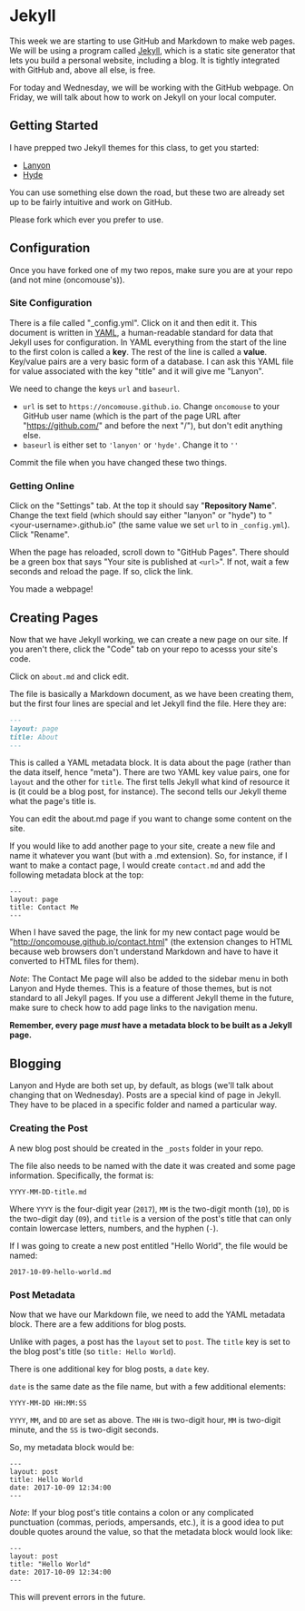 # Jekyll

This week we are starting to use GitHub and Markdown to make web pages. We will be using a program called [Jekyll](http://jekyllrb.com/), which is a static site generator that lets you build a personal website, including a blog. It is tightly integrated with GitHub and, above all else, is free.

For today and Wednesday, we will be working with the GitHub webpage. On Friday, we will talk about how to work on Jekyll on your local computer.

## Getting Started

I have prepped two Jekyll themes for this class, to get you started:

* [Lanyon](https://github.com/oncomouse/lanyon)
* [Hyde](https://github.com/oncomouse/hyde)

You can use something else down the road, but these two are already set up to be fairly intuitive and work on GitHub.

Please fork which ever you prefer to use.

## Configuration

Once you have forked one of my two repos, make sure you are at your repo (and not mine (oncomouse's)).

### Site Configuration

There is a file called "_config.yml". Click on it and then edit it. This document is written in [YAML](http://lzone.de/cheat-sheet/YAML), a human-readable standard for data that Jekyll uses for configuration. In YAML everything from the start of the line to the first colon is called a **key**. The rest of the line is called a **value**. Key/value pairs are a very basic form of a database. I can ask this YAML file for value associated with the key "title" and it will give me "Lanyon".

We need to change the keys `url` and `baseurl`.

* `url` is set to `https://oncomouse.github.io`. Change `oncomouse` to your GitHub user name (which is the part of the page URL after "https://github.com/" and before the next "/"), but don't edit anything else.
* `baseurl` is either set to `'lanyon'` or `'hyde'`. Change it to `''`

Commit the file when you have changed these two things.

### Getting Online

Click on the "Settings" tab. At the top it should say "**Repository Name**". Change the text field (which should say either "lanyon" or "hyde") to "\<your-username\>.github.io" (the same value we set `url` to in `_config.yml`). Click "Rename".

When the page has reloaded, scroll down to "GitHub Pages". There should be a green box that says "Your site is published at `<url>`". If not, wait a few seconds and reload the page. If so, click the link.

You made a webpage!

## Creating Pages

Now that we have Jekyll working, we can create a new page on our site. If you aren't there, click the "Code" tab on your repo to acesss your site's code.

Click on `about.md` and click edit.

The file is basically a Markdown document, as we have been creating them, but the first four lines are special and let Jekyll find the file. Here they are:

~~~markdown
---
layout: page
title: About
---
~~~

This is called a YAML metadata block. It is data about the page (rather than the data itself, hence "meta"). There are two YAML key value pairs, one for `layout` and the other for `title`. The first tells Jekyll what kind of resource it is (it could be a blog post, for instance). The second tells our Jekyll theme what the page's title is.

You can edit the about.md page if you want to change some content on the site.

If you would like to add another page to your site, create a new file and name it whatever you want (but with a .md extension). So, for instance, if I want to make a contact page, I would create `contact.md` and add the following metadata block at the top:

~~~
---
layout: page
title: Contact Me
---
~~~

When I have saved the page, the link for my new contact page would be "http://oncomouse.github.io/contact.html" (the extension changes to HTML because web browsers don't understand Markdown and have to have it converted to HTML files for them).

*Note*: The Contact Me page will also be added to the sidebar menu in both Lanyon and Hyde themes. This is a feature of those themes, but is not standard to all Jekyll pages. If you use a different Jekyll theme in the future, make sure to check how to add page links to the navigation menu.

**Remember, every page _must_ have a metadata block to be built as a Jekyll page.**

## Blogging

Lanyon and Hyde are both set up, by default, as blogs (we'll talk about changing that on Wednesday). Posts are a special kind of page in Jekyll. They have to be placed in a specific folder and named a particular way.

### Creating the Post

A new blog post should be created in the `_posts` folder in your repo.

The file also needs to be named with the date it was created and some page information. Specifically, the format is:

~~~
YYYY-MM-DD-title.md
~~~

Where `YYYY` is the four-digit year (`2017`), `MM` is the two-digit month (`10`), `DD` is the two-digit day (`09`), and `title` is a version of the post's title that can only contain lowercase letters, numbers, and the hyphen (`-`).

If I was going to create a new post entitled "Hello World", the file would be named:

~~~
2017-10-09-hello-world.md
~~~

### Post Metadata

Now that we have our Markdown file, we need to add the YAML metadata block. There are a few additions for blog posts.

Unlike with pages, a post has the `layout` set to `post`. The `title` key is set to the blog post's title (so `title: Hello World`).

There is one additional key for blog posts, a `date` key.

`date` is the same date as the file name, but with a few additional elements:

~~~
YYYY-MM-DD HH:MM:SS
~~~

`YYYY`, `MM`, and `DD` are set as above. The `HH` is two-digit hour, `MM` is two-digit minute, and the `SS` is two-digit seconds.

So, my metadata block would be:

~~~
---
layout: post
title: Hello World
date: 2017-10-09 12:34:00
---
~~~

*Note*: If your blog post's title contains a colon or any complicated punctuation (commas, periods, ampersands, etc.), it is a good idea to put double quotes around the value, so that the metadata block would look like:

~~~
---
layout: post
title: "Hello World"
date: 2017-10-09 12:34:00
---
~~~

This will prevent errors in the future.
